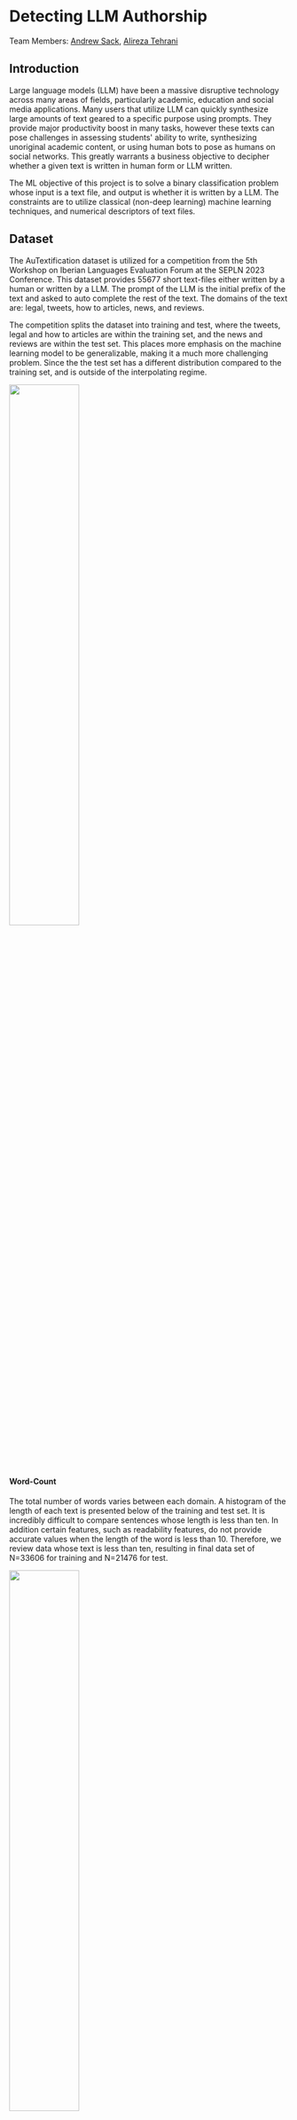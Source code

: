 # Detecting LLM Authorship

Team Members: [Andrew Sack](https://github.com/andrew-sack), [Alireza Tehrani](https://github.com/Ali-Tehrani)

## Introduction
Large language models (LLM) have been a massive disruptive technology across many areas of fields, particularly academic, education and social media applications. 
Many users that utilize LLM can quickly synthesize large amounts of text geared to a specific purpose using prompts. They provide major productivity boost in many tasks, however
these texts can pose challenges in assessing students' ability to write, synthesizing unoriginal academic content, or using human bots to pose as humans on social networks.
This greatly warrants a business objective to decipher whether a given text is written in human form or LLM written. 

The ML objective of this project is to solve a binary classification problem whose input is a text file, and output is whether it is written by a LLM. The constraints are
to utilize classical (non-deep learning) machine learning techniques, and numerical descriptors of text files.

## Dataset
The AuTextification dataset is utilized for a competition from the 5th Workshop on Iberian Languages Evaluation Forum at the SEPLN 2023 Conference. 
This dataset provides 55677 short text-files either written by a human or written by a LLM. The prompt of the LLM is the initial prefix of the text and asked to auto complete the rest of the text.
The domains of the text are: legal, tweets, how to articles, news, and reviews.  

The competition splits the dataset into training and test, where the tweets, legal and how to articles are 
within the training set, and the news and reviews are within the test set.  This places more emphasis on the machine learning model to be generalizable, making it a much more challenging problem. Since the the test set has a different distribution compared to the training set, and is
outside of the interpolating regime.

<img src="https://github.com/user-attachments/assets/9366d669-07e8-4087-bc99-80967cfd2ec9" width=50% height=50%>

#### Word-Count
The total number of words varies between each domain. A histogram of the length of each text is presented below of the training and test set. It is incredibly difficult to compare sentences whose length is less than ten. 
In addition certain features, such as readability features, do not provide accurate values when the length of the word is less than 10. Therefore, we review data whose text is less than ten, resulting in final data set of N=33606 for training and N=21476 for test.  

<img src="https://github.com/user-attachments/assets/76b15380-67fa-4f61-8897-002f661d6d66" width=50% height=50%>

The following illustrates the word-count per domain of the training and test set. The tweet shows the lowest amount of word count, and all other domains shows high frequency of word-count between 60-80. 

<img src="https://github.com/user-attachments/assets/9b4e23fc-7635-408f-bbc5-bef03022a795" width=75% height=75%>

## Feature Selection

Different description of the text file is computed resulting in a total list of 316 features. We consider a wide variety of features ranging from simple features that include:

- Total amount of (unique) words
- Relative frequencies of different punctuation, and letters.
- The average length of words and sentences.
- Lexical diversity of the text, defined as the total number of unique words divided by the total number of words.
- The number of emotional words used, obtained from the(EmoLex) Word-Emotion Association Lexicon dataset.
- The number of common words used, obtained from the COCA Word Frequency dataset.

In addition, we employed some existing natural language processing libraries to extract features, including:

- The text's polarity (positive, neutral or negative feeling of the text), and its sentiment (personal opinion, and factual information)
- The grade-level or years of education needed to understand the text
- The relative frequency of vowel sounds.  

The following outlines our distribution of four of our features (average word length, number of words, average number of words and average sentence length) based on generated and human data:

  <img src="https://github.com/user-attachments/assets/a7b40468-ba66-4f04-b14d-13cb30501fe0" width=50% height=50%>


## Model Selection and Results

We utilized four very common machine learning mdoels to predict binary classification problems: random forest, Light Gradient Boosting Machine (Light-GBM), and feed-forward neural networks (FFNN). 
We remove 20/% of our training dataset as a hold-out set for comparing whether our model performs well on the non-interpolating regime from the initial test-set and from the interpolating regime. 


#### Random Forest
  We utilize a random forest from scikit-learn package.  All 316 features were utilized, and only a single hyper-parameter was utilized: the number of estimators. The value for the number of estimators was found to be 100.  The accuracies was found to be 0.80\% on the validation set and 62\% on the test set. The confusion plot of the validation is shown below, illustrating relatively the same level of false negatives and positives.

  <img src="https://github.com/user-attachments/assets/2a7e274c-2119-48d8-92e3-9ef9108dd9c9" width=85% height=50%>

Whereas, the confusion plot of the test set is shown below,, illustrating much more false negatives than false positives.

  <img src="https://github.com/user-attachments/assets/9b13aca2-87cc-4e4f-bd88-f2483daa7f37" width=85% height=50%>

The Random Forest model identified these as the ten most influential features:

- Unique Word Count:                   0.035
- TTR Lexical Diversity:               0.027
- Hapax Rate:                0.023
- Sentence Length:                     0.017
- Average Sentence Length:             0.016
- Flesch reading score:                 0.015
- Gunning God Index:                   0.013
- Complex Word Frequencies:           0.012
- Frequencies of Proper Nouns:    0.012
- Average Word Length:                 0.012

#### FFNN

  We utilize a feedforward neural network from the scikit-learn package. All 316 features were utilized, and the hyper-parameters optimized were: number of hidden layers, activation function, optimization algorithm and choice of learning rate.  The accuracies was found to be 0.79 \% on the validation set and 66\% on the test set. Making it very similar to the random forest model. The following confusion matrices are shown of the validation and test set, respectively.   

  <img src="https://github.com/user-attachments/assets/588fde1e-0f4d-43f5-8ede-39e49ca97ab3" width=85% height=50%>

  <img src="https://github.com/user-attachments/assets/01f14071-f95b-469d-83f5-4a5ea31581dd" width=56% height=66%>


#### Light-GBM 
  We utilize a light-GBM model from the Microsoft/LightGBM package. All 316 faetures were utilized, and the hyper-parameters were: number of leaves, max depth of tree, regularization (alpha and lambda), and percentage of features used for building each tree.  The accuracies was found to be 81 \% on the validation set and 65\% on the test set. This demonstrates that Light-GBM has the highest level of accuracy compared to the rest of the model. The following two confusion matrices on the validation and test set are shown:

  <img src="https://github.com/user-attachments/assets/347dc434-e1dc-4ada-a6db-f2c381dafee3" width=85% height=50%>

  <img src="https://github.com/user-attachments/assets/f303d384-1049-4a58-88d0-c8379f77f345" width=56% height=66%>


## File Descriptions

- [Data Folder](./Data/) : Folder that contains all of the datasets used (both raw, features and clean).
  - AuTextification dataset: contains the human and LLM written text used for classification. 
  - COCA Word Frequency dataset: contains the most frqeuent words from  the COCA (Corpus of Contemporary American English).
  - (EmoLex) Word-Emotion Association Lexicon dataset: contains a list of words that their basic emotion, and sentiment.
- [Deliverables Folder](./Deliberables) : Contains our business KPI report, and executive summary.
- [Scripts Folder](./Scripts): Contains all of our scripts used to generate, and produce these results.
